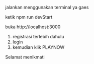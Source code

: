 jalankan menggunakan terminal ya gaes

ketik
npm run devStart

buka http://localhost:3000

1.  registrasi terlebih dahulu
2.  login
3.  kemudian klik PLAYNOW

Selamat menikmati
